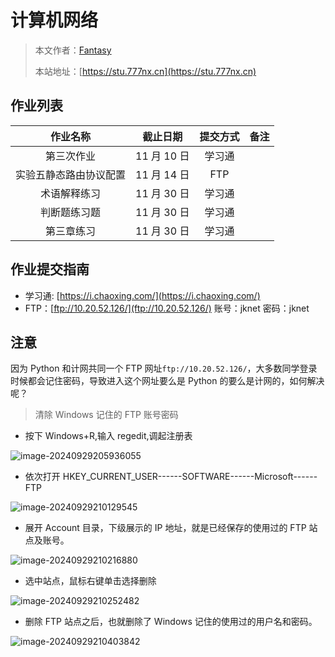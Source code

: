 # 计算机网络

> 本文作者：[Fantasy](https://www.777nx.cn/personal/about/)
>
> 本站地址：[https://stu.777nx.cn](https://stu.777nx.cn)

## 作业列表

|   作业名称    |  截止日期   | 提交方式 | 备注 |
| :-----------: | :---------: | :------: | :--: |
|  第三次作业   | 11 月 10 日 |  学习通  |      |
|  实验五静态路由协议配置   | 11 月 14 日 |  FTP  |      |
| 术语解释练习  | 11 月 30 日 |  学习通  |      |
| 判断题练习题  | 11 月 30 日 |  学习通  |      |
|  第三章练习   | 11 月 30 日 |  学习通  |      |

## 作业提交指南

- 学习通: [https://i.chaoxing.com/](https://i.chaoxing.com/)
- FTP：[ftp://10.20.52.126/](ftp://10.20.52.126/) 账号：jknet 密码：jknet

## 注意

因为 Python 和计网共同一个 FTP 网址`ftp://10.20.52.126/`，大多数同学登录时候都会记住密码，导致进入这个网址要么是 Python 的要么是计网的，如何解决呢？

> 清除 Windows 记住的 FTP 账号密码

- 按下 Windows+R,输入 regedit,调起注册表

![image-20240929205936055](https://img.777nx.cn/test/image-20240929205936055.png)

- 依次打开 HKEY_CURRENT_USER------SOFTWARE------Microsoft------FTP

![image-20240929210129545](https://img.777nx.cn/test/image-20240929210129545.png)

- 展开 Account 目录，下级展示的 IP 地址，就是已经保存的使用过的 FTP 站点及账号。

![image-20240929210216880](https://img.777nx.cn/test/image-20240929210216880.png)

- 选中站点，鼠标右键单击选择删除

![image-20240929210252482](https://img.777nx.cn/test/image-20240929210252482.png)

- 删除 FTP 站点之后，也就删除了 Windows 记住的使用过的用户名和密码。

![image-20240929210403842](https://img.777nx.cn/test/image-20240929210403842.png)
